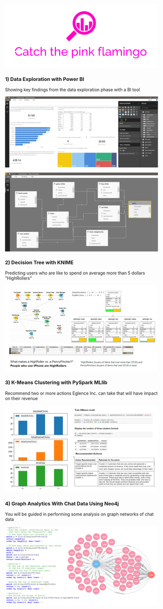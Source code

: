 ![alt text](https://github.com/igorfyago/Coursera-Big-Data-UCSD/blob/master/prt-scr/pf.png)

### 1) Data Exploration with Power BI 
Showing key findings from the data exploration phase with a BI tool

![alt text](https://github.com/igorfyago/Coursera-Big-Data-UCSD/blob/master/prt-scr/w1-01.png)

![alt text](https://github.com/igorfyago/Coursera-Big-Data-UCSD/blob/master/prt-scr/w1-02.png)

### 2) Decision Tree with KNIME
Predicting users who are like to spend on average more than 5 dollars "HighRollers"

![alt text](https://github.com/igorfyago/Coursera-Big-Data-UCSD/blob/master/prt-scr/w2.png)

### 3) K-Means Clustering with PySpark MLlib
Recommend two or more actions Eglence Inc. can take that will have impact on their revenue

![alt text](https://github.com/igorfyago/Coursera-Big-Data-UCSD/blob/master/prt-scr/w3.png)

### 4) Graph Analytics With Chat Data Using Neo4j
You will be guided in performing some analysis on graph networks of chat data

![alt text](https://github.com/igorfyago/Coursera-Big-Data-UCSD/blob/master/prt-scr/w4.png)

